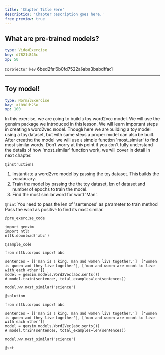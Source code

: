 ```yaml
---
title: 'Chapter Title Here'
description: 'Chapter description goes here.'
free_preview: true
---
```


## What are pre-trained models?

```yaml
type: VideoExercise
key: d7821c846c
xp: 50
```

`@projector_key`
6bed2faf6b0fd7522a6aba3babdffac1

---

## Toy model!

```yaml
type: NormalExercise
key: a10981b25e
xp: 100
```

In this exercise, we are going to build a toy word2vec model. We will use the gensim package we introduced in this lesson. We will learn important steps in creating a word2vec model. Though here we are building a toy model using a toy dataset, but with same steps a proper model can also be built. After creating the model, we will use a simple function 'most_similar' to find most similar words. Don't worry at this point if you don't fully understand the details of how 'most_similar' function work, we will cover in detail in next chapter.

`@instructions`
1. Instantiate a word2vec model by passing the toy dataset. This builds the vocabulary.
2. Train the model by passing the the toy dataset, len of dataset and number of epochs to train the model.
3. Find the most similar word for word 'Man'.

`@hint`
You need to pass the len of 'sentences' as parameter to train method
Pass the word as positive to find its most similar.

`@pre_exercise_code`
```{python}
import gensim
import ntlk
nltk.download('abc')
```

`@sample_code`
```{python}
from nltk.corpus import abc

sentences = [['man is a king. man and women live together.'], ['women is queen and they live together'], ['man and women are meant to live with each other']]
model = gensim.models.Word2Vec(abc.sents())
# model.train(sentences, total_examples=len(sentences))

model.wv.most_similar('science')
```

`@solution`
```{python}
from nltk.corpus import abc

sentences = [['man is a king. man and women live together.'], ['women is queen and they live together'], ['man and women are meant to live with each other']]
model = gensim.models.Word2Vec(abc.sents())
# model.train(sentences, total_examples=len(sentences))

model.wv.most_similar('science')
```

`@sct`
```{python}

```
